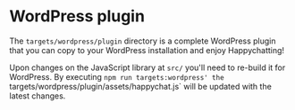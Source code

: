 # WordPress plugin

The `targets/wordpress/plugin` directory is a complete WordPress plugin that you can copy to your WordPress installation and enjoy Happychatting!

Upon changes on the JavaScript library at `src/` you'll need to re-build it for WordPress. By executing `npm run targets:wordpress' the `targets/wordpress/plugin/assets/happychat.js` will be updated with the latest changes.
